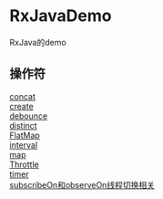 # RxJavaDemo
RxJava的demo

操作符
--------
[concat](https://github.com/BaronZ/RxJavaDemo/blob/master/app/src/main/java/com/zzb/rxjavademo/activity/ConcatActivity.java)  
[create](https://github.com/BaronZ/RxJavaDemo/blob/master/app/src/main/java/com/zzb/rxjavademo/activity/CreateActivity.java)  
[debounce](https://github.com/BaronZ/RxJavaDemo/blob/master/app/src/main/java/com/zzb/rxjavademo/activity/DebounceActivity.java)  
[distinct](https://github.com/BaronZ/RxJavaDemo/blob/master/app/src/main/java/com/zzb/rxjavademo/activity/DistinctActivity.java)  
[FlatMap](https://github.com/BaronZ/RxJavaDemo/blob/master/app/src/main/java/com/zzb/rxjavademo/activity/FlatMapActivity.java)  
[interval](https://github.com/BaronZ/RxJavaDemo/blob/master/app/src/main/java/com/zzb/rxjavademo/activity/IntervalActivity.java)  
[map](https://github.com/BaronZ/RxJavaDemo/blob/master/app/src/main/java/com/zzb/rxjavademo/activity/MapActivity.java)  
[Throttle](https://github.com/BaronZ/RxJavaDemo/blob/master/app/src/main/java/com/zzb/rxjavademo/activity/ThrottleActivity.java)  
[timer](https://github.com/BaronZ/RxJavaDemo/blob/master/app/src/main/java/com/zzb/rxjavademo/activity/TimerActivity.java)  
[subscribeOn和observeOn线程切换相关](https://github.com/BaronZ/RxJavaDemo/blob/master/app/src/main/java/com/zzb/rxjavademo/activity/ThreadActivity.java)  
